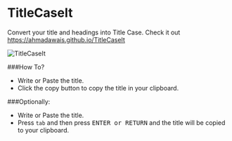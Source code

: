 # TitleCaseIt
Convert your title and headings into Title Case.
Check it out https://ahmadawais.github.io/TitleCaseIt

![TitleCaseIt](https://i.imgur.com/IoZQh1Y.png)

###How To?
- Write or Paste the title.
- Click the copy button to copy the title in your clipboard.

###Optionally:
- Write or Paste the title.
- Press `tab` and then press <kbd>ENTER or RETURN</kbd> and the title will be copied to your clipboard.
